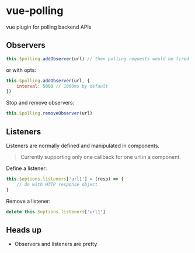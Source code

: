 # vue-polling
vue plugin for polling backend APIs


## Observers

```js
this.$polling.addObserver(url) // then polling requests would be fired
```

or with opts:
```js
this.$polling.addObserver(url, {
    interval: 5000 // 1000ms by default
})
```

Stop and remove observers:
```js
this.$polling.removeObserver(url)
```

## Listeners

Listeners are normally defined and manipulated in components.

> Currently supporting only one callback for one url in a component.

Define a listener:
```js
this.$options.listeners['url1'] = (resp) => {
    // do with HTTP response object
}
```

Remove a listener:
```js
delete this.$options.listeners['url1']
```

## Heads up

* Observers and listeners are pretty
